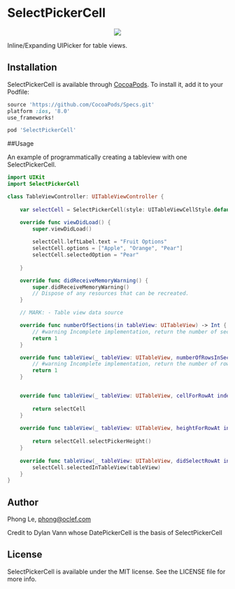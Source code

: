 # SelectPickerCell

<p align="center">
<img src="https://dl.dropbox.com/s/q7f7v7kk90f3xhe/selectpickercell.gif"/>
</p>



Inline/Expanding UIPicker for table views.

## Installation

SelectPickerCell is available through [CocoaPods](http://cocoapods.org). To install
it, add it to your Podfile:

```ruby
source 'https://github.com/CocoaPods/Specs.git'
platform :ios, '8.0'
use_frameworks!

pod 'SelectPickerCell'
```

##Usage

An example of programmatically creating a tableview with one SelectPickerCell.

```swift
import UIKit
import SelectPickerCell

class TableViewController: UITableViewController {
    
    var selectCell = SelectPickerCell(style: UITableViewCellStyle.default, reuseIdentifier: nil)

    override func viewDidLoad() {
        super.viewDidLoad()
        
        selectCell.leftLabel.text = "Fruit Options"
        selectCell.options = ["Apple", "Orange", "Pear"]
        selectCell.selectedOption = "Pear"
        
    }

    override func didReceiveMemoryWarning() {
        super.didReceiveMemoryWarning()
        // Dispose of any resources that can be recreated.
    }

    // MARK: - Table view data source

    override func numberOfSections(in tableView: UITableView) -> Int {
        // #warning Incomplete implementation, return the number of sections
        return 1
    }

    override func tableView(_ tableView: UITableView, numberOfRowsInSection section: Int) -> Int {
        // #warning Incomplete implementation, return the number of rows
        return 1
    }


    override func tableView(_ tableView: UITableView, cellForRowAt indexPath: IndexPath) -> UITableViewCell {
        
        return selectCell
    }
    
    override func tableView(_ tableView: UITableView, heightForRowAt indexPath: IndexPath) -> CGFloat {
        
        return selectCell.selectPickerHeight()
    }
    
    override func tableView(_ tableView: UITableView, didSelectRowAt indexPath: IndexPath) {
        selectCell.selectedInTableView(tableView)
    }
}
```

## Author

Phong Le, phong@oclef.com

Credit to Dylan Vann whose DatePickerCell is the basis of SelectPickerCell

## License

SelectPickerCell is available under the MIT license. See the LICENSE file for more info.
